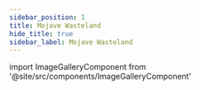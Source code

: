 ```yaml
---
sidebar_position: 1
title: Mojave Wasteland
hide_title: true
sidebar_label: Mojave Wasteland
---
```

import ImageGalleryComponent from '@site/src/components/ImageGalleryComponent'

<!-- ![MW01](https://github.com/user-attachments/assets/7bfee7b6-0d16-4df6-8859-ce817a59faf0)
![MW02](https://github.com/user-attachments/assets/0b8ac930-ec64-4b6f-a136-e623b279b003)
![MW04](https://github.com/user-attachments/assets/703dc7d8-9cda-428e-b337-50164162c036)
![MW05](https://github.com/user-attachments/assets/c3aa537d-dc88-4b50-9f80-ea7de866d665)
![MW06](https://github.com/user-attachments/assets/2a37f7d1-3217-4412-b5ba-51c5255881e4)
![MW07](https://github.com/user-attachments/assets/f7a725ea-df2a-4fda-a75f-5ff7b42f8b36)
![MW08](https://github.com/user-attachments/assets/4e57d8d8-2211-4f90-9373-af20e1b3bb96)
![MW09](https://github.com/user-attachments/assets/93cf4ceb-4f23-4ea6-8ba2-43f63f2d378c)
![MW10](https://github.com/user-attachments/assets/bc296930-92d9-47bf-bbde-8a0491fc2e0e)
![MW11](https://github.com/user-attachments/assets/5821ecc6-4611-4152-ae63-aabfd1370a09)
![MW12](https://github.com/user-attachments/assets/43b1c9a2-8f40-4338-a32a-8daa7079547f)
![MW13](https://github.com/user-attachments/assets/f098282a-e806-4db6-9137-33cf7c87cefa)
![MW14](https://github.com/user-attachments/assets/814350f6-abff-4a38-b02f-b8ec1c71f86b)
![MW15](https://github.com/user-attachments/assets/eb3e8b29-016b-49f8-9795-a32f7a732ec2)
![MW17](https://github.com/user-attachments/assets/695fb53c-b3ad-4641-ab1d-ba9f9a56f8a4)
![MW18](https://github.com/user-attachments/assets/ff41f020-a0e8-4812-9d45-c2fb0a10752b)
![MW19](https://github.com/user-attachments/assets/8edd0f52-6a4e-443f-be1d-9d8cb186d533)
![MW20](https://github.com/user-attachments/assets/162dee19-c8dd-4899-b828-605b76240475)
![MW21](https://github.com/user-attachments/assets/7bd8c02e-e2ef-4a3f-a6b5-2853ea2baa85)
![MW22](https://github.com/user-attachments/assets/572b1f7a-bf2e-4a1f-929c-49d3fab6f4cd)
![MW23](https://github.com/user-attachments/assets/94a8a68d-cec4-4a66-b13e-aff6a01e28be) -->
